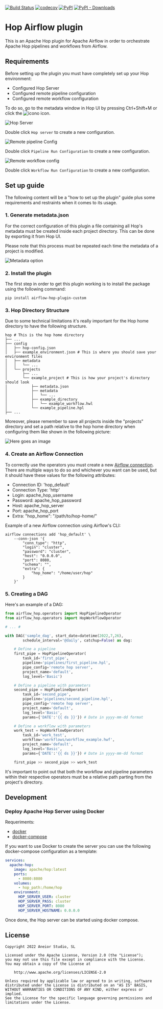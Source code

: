 [![Build Status](https://api.travis-ci.com/damavis/airflow-hop-plugin.svg?branch=main)](https://app.travis-ci.com/damavis/airflow-hop-plugin)
[![codecov](https://codecov.io/gh/damavis/airflow-hop-plugin/branch/main/graph/badge.svg?token=IRE2T3NEOD)](https://codecov.io/gh/damavis/airflow-hop-plugin)
[![PyPI](https://img.shields.io/pypi/v/airflow-hop-plugin)](https://pypi.org/project/airflow-hop-plugin/)
[![PyPI - Downloads](https://img.shields.io/pypi/dm/airflow-hop-plugin)](https://pypi.org/project/airflow-hop-plugin/)

# Hop Airflow plugin

This is an Apache Hop plugin for Apache Airflow in order to orchestrate Apache Hop pipelines and workflows from Airflow.

## Requirements

Before setting up the plugin you must have completely set up your Hop environment:

- Configured Hop Server
- Configured remote pipeline configuration
- Configured remote workflow configuration

To do so, go to the metadata window in Hop UI by pressing Ctrl+Shift+M or click the ![icono](images/Metadata_icon.png) icon.

![Hop Server](images/Hop_server.png)

Double click `Hop server` to create a new configuration.

![Remote pipeline Config](images/Pipeline_Run_config.png)

Double click `Pipeline Run Configuration` to create a new configuration.

![Remote workflow config](images/Workflow_Run_config.png)

Double click `Workflow Run Configuration` to create a new configuration.

## Set up guide

The following content will be a "how to set up the plugin" guide plus some requirements and
restraints when it comes to its usage.

### 1. Generate metadata.json

For the correct configuration of this plugin a file containing all Hop's metadata must be created
inside each project directory. This can be done by exporting it from Hop UI.

Please note that this process must be repeated each time the metadata of a project is modified.

![Metadata option](images/Export_metadata.png)

### 2. Install the plugin

The first step in order to get this plugin working is to install the package using the following
command:

```
pip install airflow-hop-plugin-custom
```

### 3. Hop Directory Structure

Due to some technical limitations it's really important for the Hop home directory to have the
following structure.

```
hop # This is the hop home directory
├── ...
├── config
│   ├── hop-config.json
│   ├── example_environment.json # This is where you should save your environment files
│   ├── metadata
│   │   └── ...
│   └── projects
│       ├── ...
│       └── example_project # This is how your project's directory should look
│           ├── metadata.json
│           ├── metadata
│           │   └── ...
│           ├── example_directory
│           │   └── example_workflow.hwl
│           └── example_pipeline.hpl
├── ...
```

Moreover, please remember to save all projects inside the "projects" directory and set a path
relative to the hop home directory when configuring them like shown in the following picture:

![Here goes an image](images/project_properties.png)

### 4. Create an Airflow Connection
To correctly use the operators you must create a new
[Airflow connection](https://airflow.apache.org/docs/apache-airflow/stable/howto/connection.html).
There are multiple ways to do so and whichever you want can be used, but it should have these
values for the following attributes:

- Connection ID: 'hop_default'
- Connection Type: 'http'
- Login: apache_hop_username
- Password: apache_hop_password
- Host: apache_hop_server
- Port: apache_hop_port
- Extra: "hop_home": "/path/to/hop-home/"

 Example of a new Airflow connection using Airflow's CLI:

```
airflow connections add 'hop_default' \
    --conn-json '{
        "conn_type": "http",
        "login": "cluster",
        "password": "cluster",
        "host": "0.0.0.0",
        "port": 8080,
        "schema": "",
        "extra": {
            "hop_home": "/home/user/hop"
        }
    }'
```

### 5. Creating a DAG

Here's an example of a DAG:

```python
from airflow_hop.operators import HopPipelineOperator
from airflow_hop.operators import HopWorkflowOperator

# ... #

with DAG('sample_dag', start_date=datetime(2022,7,26),
        schedule_interval='@daily', catchup=False) as dag:

    # Define a pipeline
    first_pipe = HopPipelineOperator(
        task_id='first_pipe',
        pipeline='pipelines/first_pipeline.hpl',
        pipe_config='remote hop server',
        project_name='default',
        log_level='Basic')

    # Define a pipeline with parameters
    second_pipe = HopPipelineOperator(
        task_id='second_pipe',
        pipeline='pipelines/second_pipeline.hpl',
        pipe_config='remote hop server',
        project_name='default',
        log_level='Basic',
        params={'DATE':'{{ ds }}'}) # Date in yyyy-mm-dd format

    # Define a workflow with parameters
    work_test = HopWorkflowOperator(
        task_id='work_test',
        workflow='workflows/workflow_example.hwf',
        project_name='default',
        log_level='Basic',
        params={'DATE':'{{ ds }}'}) # Date in yyyy-mm-dd format

    first_pipe >> second_pipe >> work_test
```

It's important to point out that both the workflow and pipeline parameters within their respective
operators must be a relative path parting from the project's directory.

## Development

### Deploy Apache Hop Server using Docker

Requeriments:

- [docker](https://docs.docker.com/engine/install/)
- [docker-compose](https://docs.docker.com/compose/install/)

If you want to use Docker to create the server you can use the following docker-compose
configuration as a template:

```yaml
services:
  apache-hop:
    image: apache/hop:latest
    ports:
      - 8080:8080
    volumes:
      - hop_path:/home/hop
    environment:
      HOP_SERVER_USER: cluster
      HOP_SERVER_PASS: cluster
      HOP_SERVER_PORT: 8080
      HOP_SERVER_HOSTNAME: 0.0.0.0
```

Once done, the Hop server can be started using docker compose.

## License

```
Copyright 2022 Aneior Studio, SL

Licensed under the Apache License, Version 2.0 (the "License");
you may not use this file except in compliance with the License.
You may obtain a copy of the License at

    http://www.apache.org/licenses/LICENSE-2.0

Unless required by applicable law or agreed to in writing, software
distributed under the License is distributed on an "AS IS" BASIS,
WITHOUT WARRANTIES OR CONDITIONS OF ANY KIND, either express or implied.
See the License for the specific language governing permissions and
limitations under the License.
```
